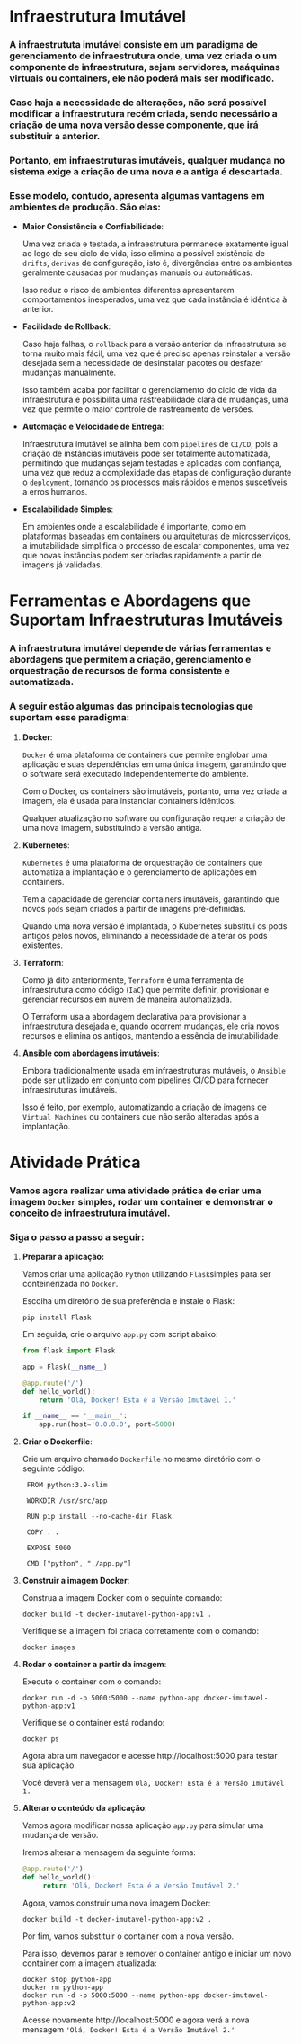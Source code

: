 # Infraestrutura Imutável

### A **infraestrututa imutável** consiste em um paradigma de gerenciamento de infraestrutura onde, uma vez criada o um componente de infraestrutura, sejam servidores, maáquinas virtuais ou containers, ele não poderá mais ser modificado. 

### Caso haja a necessidade de alterações, não será possível modificar a infraestrutura recém criada, sendo necessário a criação de uma nova versão desse componente, que irá substituir a anterior.

### Portanto, em infraestruturas imutáveis, qualquer mudança no sistema exige a criação de uma nova e a antiga é descartada. 

### Esse modelo, contudo, apresenta algumas vantagens em ambientes de produção. São elas:

- **Maior Consistência e Confiabilidade**:
   
   Uma vez criada e testada, a infraestrutura permanece exatamente igual ao logo de seu ciclo de vida, isso elimina a possível existência de `drifts`, `derivas` de configuração, isto é, divergências entre os ambientes geralmente causadas por mudanças manuais ou automáticas.
   
   Isso reduz o risco de ambientes diferentes apresentarem comportamentos inesperados, uma vez que cada instância é idêntica à anterior. 

- **Facilidade de Rollback**:
   
   Caso haja falhas, o `rollback` para a versão anterior da infraestrutura se torna muito mais fácil, uma vez que é preciso apenas reinstalar a versão desejada sem a necessidade de desinstalar pacotes ou desfazer mudanças manualmente.

   Isso também acaba por facilitar o gerenciamento do ciclo de vida da infraestrutura e possibilita uma rastreabilidade clara de mudanças, uma vez que permite o maior controle de rastreamento de versões.

- **Automação e Velocidade de Entrega**:
   
   Infraestrutura imutável se alinha bem com `pipelines` de `CI/CD`, pois a criação de instâncias imutáveis pode ser totalmente automatizada, permitindo que mudanças sejam testadas e aplicadas com confiança, uma vez que reduz a complexidade das etapas de configuração durante o `deployment`, tornando os processos mais rápidos e menos suscetíveis a erros humanos.

- **Escalabilidade Simples**:
   
   Em ambientes onde a escalabilidade é importante, como em plataformas baseadas em containers ou arquiteturas de microsserviços, a imutabilidade simplifica o processo de escalar componentes, uma vez que novas instâncias podem ser criadas rapidamente a partir de imagens já validadas.

# Ferramentas e Abordagens que Suportam Infraestruturas Imutáveis

### A infraestrutura imutável depende de várias ferramentas e abordagens que permitem a criação, gerenciamento e orquestração de recursos de forma consistente e automatizada. 

### A seguir estão algumas das principais tecnologias que suportam esse paradigma:

1. **Docker**:
   
   `Docker` é uma plataforma de containers que permite englobar uma aplicação e suas dependências em uma única imagem, garantindo que o software será executado independentemente do ambiente.
   
   Com o Docker, os containers são imutáveis, portanto, uma vez criada a imagem, ela é usada para instanciar containers idênticos. 
   
   Qualquer atualização no software ou configuração requer a criação de uma nova imagem, substituindo a versão antiga.

2. **Kubernetes**:
   
   `Kubernetes` é uma plataforma de orquestração de containers que automatiza a implantação e o gerenciamento de aplicações em containers. 
   
   Tem a capacidade de gerenciar containers imutáveis, garantindo que novos `pods` sejam criados a partir de imagens pré-definidas. 
   
   Quando uma nova versão é implantada, o Kubernetes substitui os pods antigos pelos novos, eliminando a necessidade de alterar os pods existentes.

3. **Terraform**:
   
   Como já dito anteriormente, `Terraform` é uma ferramenta de infraestrutura como código (`IaC`) que permite definir, provisionar e gerenciar recursos em nuvem de maneira automatizada.

   O Terraform usa a abordagem declarativa para provisionar a infraestrutura desejada e, quando ocorrem mudanças, ele cria novos recursos e elimina os antigos, mantendo a essência de imutabilidade.

4. **Ansible com abordagens imutáveis**:
   
   Embora tradicionalmente usada em infraestruturas mutáveis, o `Ansible` pode ser utilizado em conjunto com pipelines CI/CD para fornecer infraestruturas imutáveis. 
   
   Isso é feito, por exemplo, automatizando a criação de imagens de `Virtual Machines` ou containers que não serão alteradas após a implantação.

# Atividade Prática

### Vamos agora realizar uma atividade prática de criar uma imagem `Docker` simples, rodar um container e demonstrar o conceito de infraestrutura imutável. 

### Siga o passo a passo a seguir:

1. **Preparar a aplicação:**
   
   Vamos criar uma aplicação `Python` utilizando `Flask`simples para ser conteinerizada no `Docker`.

   Escolha um diretório de sua preferência e instale o Flask:

    `````
    pip install Flask
    `````

    Em seguida, crie o arquivo `app.py` com script abaixo:

    ````py
    from flask import Flask

    app = Flask(__name__)

    @app.route('/')
    def hello_world():
        return 'Olá, Docker! Esta é a Versão Imutável 1.'

    if __name__ == '__main__':
        app.run(host='0.0.0.0', port=5000)
    ````

2. **Criar o Dockerfile**:
   
   Crie um arquivo chamado `Dockerfile` no mesmo diretório com o seguinte código:

   ````
    FROM python:3.9-slim

    WORKDIR /usr/src/app

    RUN pip install --no-cache-dir Flask

    COPY . .

    EXPOSE 5000

    CMD ["python", "./app.py"]
    ````

3. **Construir a imagem Docker**:
   
   Construa a imagem Docker com o seguinte comando:

   ````
   docker build -t docker-imutavel-python-app:v1 .
   ````

   Verifique se a imagem foi criada corretamente com o comando:

   ````
   docker images
   ````

4. **Rodar o container a partir da imagem**:
   
   Execute o container com o comando:

   ````
   docker run -d -p 5000:5000 --name python-app docker-imutavel-python-app:v1
   ````

   Verifique se o container está rodando:

   ````
   docker ps
   ````

   Agora abra um navegador e acesse http://localhost:5000 para testar sua aplicação. 
   
   Você deverá ver a mensagem `Olá, Docker! Esta é a Versão Imutável 1.`

5. **Alterar o conteúdo da aplicação**:
   
   Vamos agora modificar nossa aplicação `app.py` para simular uma mudança de versão.

   Iremos alterar a mensagem da seguinte forma:

   ````py
   @app.route('/')
   def hello_world():
        return 'Olá, Docker! Esta é a Versão Imutável 2.'
    ````

    Agora, vamos construir uma nova imagem Docker:

    ````
    docker build -t docker-imutavel-python-app:v2 .
    ````

    Por fim, vamos substituir o container com a nova versão.

    Para isso, devemos parar e remover o container antigo e iniciar um novo container com a imagem atualizada:

    ````
    docker stop python-app
    docker rm python-app
    docker run -d -p 5000:5000 --name python-app docker-imutavel-python-app:v2
    ````

    Acesse novamente http://localhost:5000 e agora verá a nova mensagem `'Olá, Docker! Esta é a Versão Imutável 2.'`











